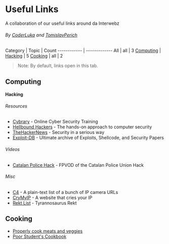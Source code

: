 # Useful Links
A collaboration of our useful links around da Interwebz
###### By [CoderLuka](https://github.com/coderluka) and [TomislavPerich](https://github.com/tomislavperich)


Category | Topic | Count
------------ | -------------
All | all | 3
[Computing](#computing) | [Hacking](#hacking) | 5
[Cooking](#cooking) | all | 2

> Note: By default, links open in this tab.

## Computing
#### Hacking
###### Resources
* [Cybrary](https://cybrary.it) - Online Cyber Security Training
* [Hellbound Hackers](https://www.hellboundhackers.org/) - The hands-on approach to computer security
* [TheHackerNews](http://thehackernews.com/) - Security in a serious way
* [Exploit-DB](https://www.exploit-db.com/) - Ultimate archive of Exploits, Shellcode, and Security Papers
###### Videos
* [Catalan Police Hack](https://vimeo.com/167411059) - FPVOD of the Catalan Police Union Hack
###### Misc
* [C4](https://github.com/turbo/c4) - A plain-text list of a bunch of IP camera URLs
* [CryMyIP](http://crymyip.com/) - A website that cries your IP
* [Rekt List](https://pastebin.com/Vbdx9Lgq) - Tyrannosaurus Rekt

## Cooking
* [Properly cook meats and veggies](http://i.imgur.com/i5mB3Ss.jpg)
* [Poor Student's Cookbook](http://imgur.com/gallery/pHUdq)
